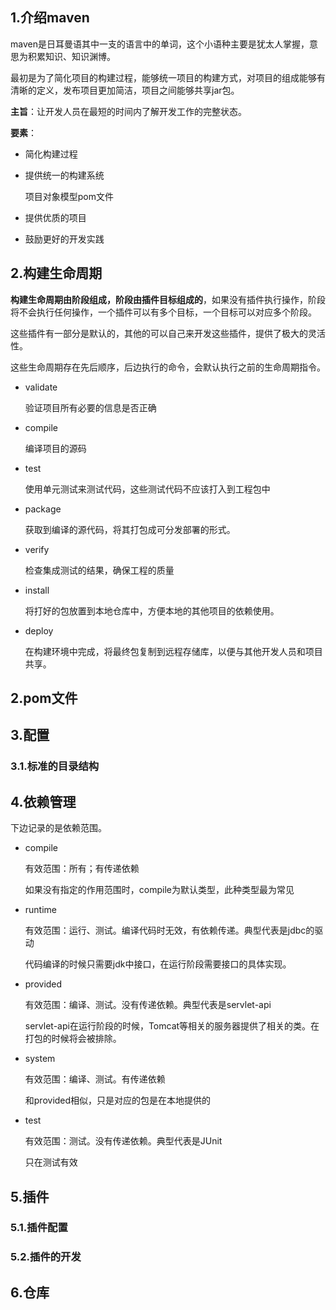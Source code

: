 ## 1.介绍maven

maven是日耳曼语其中一支的语言中的单词，这个小语种主要是犹太人掌握，意思为积累知识、知识渊博。

最初是为了简化项目的构建过程，能够统一项目的构建方式，对项目的组成能够有清晰的定义，发布项目更加简洁，项目之间能够共享jar包。

**主旨**：让开发人员在最短的时间内了解开发工作的完整状态。

**要素**：

- 简化构建过程

- 提供统一的构建系统

  项目对象模型pom文件

- 提供优质的项目

- 鼓励更好的开发实践

## 2.构建生命周期

**构建生命周期由阶段组成，阶段由插件目标组成的**，如果没有插件执行操作，阶段将不会执行任何操作，一个插件可以有多个目标，一个目标可以对应多个阶段。

这些插件有一部分是默认的，其他的可以自己来开发这些插件，提供了极大的灵活性。

这些生命周期存在先后顺序，后边执行的命令，会默认执行之前的生命周期指令。

- validate 

  验证项目所有必要的信息是否正确

- compile

  编译项目的源码

- test

  使用单元测试来测试代码，这些测试代码不应该打入到工程包中

- package

  获取到编译的源代码，将其打包成可分发部署的形式。

- verify

  检查集成测试的结果，确保工程的质量

- install

  将打好的包放置到本地仓库中，方便本地的其他项目的依赖使用。

- deploy

  在构建环境中完成，将最终包复制到远程存储库，以便与其他开发人员和项目共享。
  
## 2.pom文件

## 3.配置

### 3.1.标准的目录结构

## 4.依赖管理

下边记录的是依赖范围。

- compile

  有效范围：所有；有传递依赖

  如果没有指定的作用范围时，compile为默认类型，此种类型最为常见

- runtime

  有效范围：运行、测试。编译代码时无效，有依赖传递。典型代表是jdbc的驱动

  代码编译的时候只需要jdk中接口，在运行阶段需要接口的具体实现。

- provided

  有效范围：编译、测试。没有传递依赖。典型代表是servlet-api

  servlet-api在运行阶段的时候，Tomcat等相关的服务器提供了相关的类。在打包的时候将会被排除。

- system

  有效范围：编译、测试。有传递依赖

  和provided相似，只是对应的包是在本地提供的

- test

  有效范围：测试。没有传递依赖。典型代表是JUnit

  只在测试有效

## 5.插件

### 5.1.插件配置

### 5.2.插件的开发

## 6.仓库